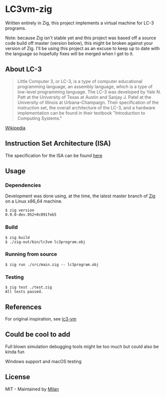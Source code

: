 # LC3vm-zig

Written entirely in Zig, this project implements a virtual machine for LC-3 programs.

Note: because Zig isn't stable yet and this project was based off a source code build off master (version below), this might be broken against your version of Zig. I'll be using this project as an excuse to keep up to date with the language so hopefully fixes will be merged when I get to it.

## About LC-3

 > Little Computer 3, or LC-3, is a type of computer educational programming language, an assembly language, which is a type of low-level programming language. The LC-3 was developed by Yale N. Patt at the University of Texas at Austin and Sanjay J. Patel at the University of Illinois at Urbana–Champaign. Their specification of the instruction set, the overall architecture of the LC-3, and a hardware implementation can be found in their textbook "Introduction to Computing Systems."

[Wikipedia](https://en.wikipedia.org/wiki/LC-3#cite_note-CompSysBook-1)

## Instruction Set Architecture (ISA)

The specification for the ISA can be found [here](https://justinmeiners.github.io/lc3-vm/supplies/lc3-isa.pdf)

## Usage

### Dependencies

Development was done using, at the time, the latest master branch of [Zig](https://github.com/ziglang/zig) on a Linux x86_64 machine.

```shell
$ zig version
0.9.0-dev.952+0c091feb5
```

### Build

```shell
$ zig build
$ ./zig-out/bin/lc3vm lc3program.obj
```

### Running from source

```
$ zig run ./src/main.zig -- lc3program.obj
```

### Testing

```shell
$ zig test ./test.zig
All tests passed.
```

## References

For original inspiration, see [lc3-vm](https://github.com/justinmeiners/lc3-vm)

## Could be cool to add

Full blown simulation debugging tools might be too much but could also be kinda fun

Windows support and macOS testing

## License

MIT - Maintained by [Milan](https://mdaverde.com)
